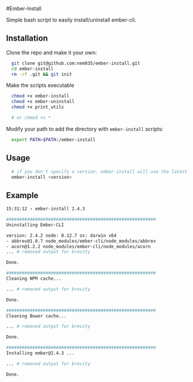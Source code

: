 #Ember-Install

Simple bash script to easily install/uninstall ember-cli.

## Installation

Clone the repo and make it your own:

```bash
  git clone git@github.com:nem035/ember-install.git
  cd ember-install
  rm -rf .git && git init
```
Make the scripts executable

```bash
  chmod +x ember-install
  chmod +x ember-uninstall
  chmod +x print_utils

  # or chmod +x *
```

Modify your path to add the directory with `ember-install` scripts:

```bash
  export PATH=$PATH:/ember-install
```

## Usage

```bash
  # if you don't specify a version, ember-install will use the latest
  ember-install <version>
```

## Example
```bash
15:31:12 › ember-install 2.4.3

#########################################################
Uninstalling Ember-CLI

version: 2.4.2 node: 0.12.7 os: darwin x64
- abbrev@1.0.7 node_modules/ember-cli/node_modules/abbrev
- acorn@1.2.2 node_modules/ember-cli/node_modules/acorn
... # removed output for brevity

Done.

#########################################################
Cleaning NPM cache...

... # removed output for brevity

Done.

#########################################################
Cleaning Bower cache...

... # removed output for brevity

Done.

#########################################################
Installing ember@2.4.3 ...

... # removed output for brevity

Done.
```
